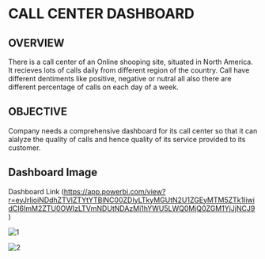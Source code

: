 # CALL CENTER DASHBOARD

## OVERVIEW

There is a call center  of an Online shooping site, situated in North America. It recieves lots of calls daily from different region of the country. Call have different dentiments like positive, negative or nutral
all also there are different percentage of calls on each day of a week.

## OBJECTIVE

Company needs a comprehensive dashboard for its call center so that it can alalyze the quality of calls and hence quality of its service provided to its customer.

## Dashboard Image
Dashboard Link (https://app.powerbi.com/view?r=eyJrIjoiNDdhZTVlZTYtYTBlNC00ZDIyLTkyMGUtN2U1ZGEyMTM5ZTk1IiwidCI6ImM2ZTU0OWIzLTVmNDUtNDAzMi1hYWU5LWQ0MjQ0ZGM1YjJjNCJ9)

![1](https://github.com/user-attachments/assets/d7825934-6300-4804-8740-2b2f7646aec9)

![2](https://github.com/user-attachments/assets/ec552149-3cc8-4e5e-9ab9-69c2c0c88c1a)



